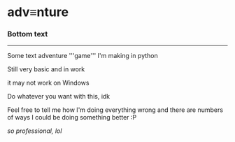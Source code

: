 #     adv≡nture  
###    Bottom text
---

Some text adventure '''game''' I'm making in python

Still very basic and in work

it may not work on Windows

Do whatever you want with this, idk

Feel free to tell me how I'm doing everything wrong and there are numbers of ways I could be doing something better :P




_so professional, lol_
